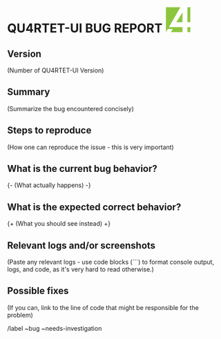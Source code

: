 # QU4RTET-UI BUG REPORT ![alt text](./icon.png "Title Text")



## Version

(Number of QU4RTET-UI Version)

## Summary

(Summarize the bug encountered concisely)

## Steps to reproduce

(How one can reproduce the issue - this is very important)

## What is the current bug behavior?
{- (What actually happens) -}
## What is the expected correct behavior?
{+ (What you should see instead) +}
## Relevant logs and/or screenshots

(Paste any relevant logs - use code blocks (```) to format console output, logs, and code, as
it's very hard to read otherwise.)

## Possible fixes

(If you can, link to the line of code that might be responsible for the problem)

/label ~bug ~needs-investigation
